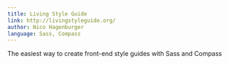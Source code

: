 ```yaml
---
title: Living Style Guide
link: http://livingstyleguide.org/
author: Nico Hagenburger
language: Sass, Compass
---
```


The easiest way to create front-end style guides with Sass and Compass